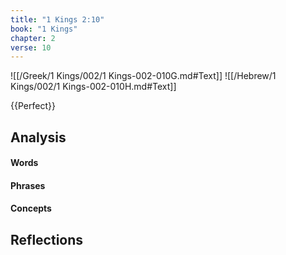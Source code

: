```yaml
---
title: "1 Kings 2:10"
book: "1 Kings"
chapter: 2
verse: 10
---
```

![[/Greek/1 Kings/002/1 Kings-002-010G.md#Text]]
![[/Hebrew/1 Kings/002/1 Kings-002-010H.md#Text]]

{{Perfect}}

## Analysis

#### Words

#### Phrases

#### Concepts

## Reflections
